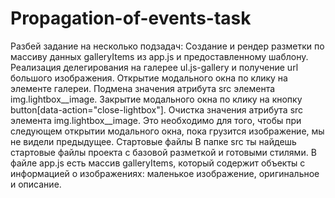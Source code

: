 # Propagation-of-events-task
Разбей задание на несколько подзадач:  Создание и рендер разметки по массиву данных galleryItems из app.js и предоставленному шаблону. Реализация делегирования на галерее ul.js-gallery и получение url большого изображения. Открытие модального окна по клику на элементе галереи. Подмена значения атрибута src элемента img.lightbox__image. Закрытие модального окна по клику на кнопку button[data-action="close-lightbox"]. Очистка значения атрибута src элемента img.lightbox__image. Это необходимо для того, чтобы при следующем открытии модального окна, пока грузится изображение, мы не видели предыдущее. Стартовые файлы В папке src ты найдешь стартовые файлы проекта с базовой разметкой и готовыми стилями. В файле app.js есть массив galleryItems, который содержит объекты с информацией о изображениях: маленькое изображение, оригинальное и описание.
